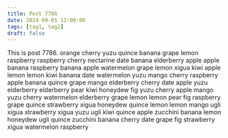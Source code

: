 ```yaml
---
title: Post 7786
date: 2024-09-01 12:00:00
tags: [tag1, tag2]
draft: false
---
```

This is post 7786.
orange
cherry
yuzu
quince
banana
grape
lemon
raspberry
raspberry
cherry
nectarine
date
banana
elderberry
apple
apple
banana
raspberry
banana
apple
watermelon
grape
lemon
xigua
kiwi
apple
lemon
lemon
kiwi
banana
date
watermelon
yuzu
mango
cherry
raspberry
apple
banana
quince
grape
mango
elderberry
cherry
date
apple
yuzu
elderberry
elderberry
pear
kiwi
honeydew
fig
yuzu
cherry
apple
mango
yuzu
cherry
watermelon
elderberry
grape
lemon
lemon
pear
fig
raspberry
grape
quince
strawberry
xigua
honeydew
quince
lemon
lemon
mango
ugli
xigua
strawberry
xigua
yuzu
ugli
kiwi
quince
apple
zucchini
banana
lemon
honeydew
ugli
quince
zucchini
banana
cherry
date
grape
fig
strawberry
xigua
watermelon
raspberry
